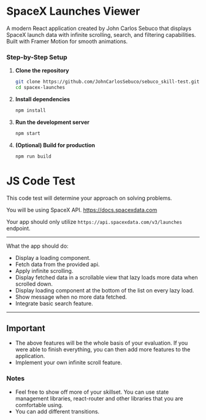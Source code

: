 # SpaceX Launches Viewer

A modern React application created by John Carlos Sebuco that displays SpaceX launch data with infinite scrolling, search, and filtering capabilities. Built with Framer Motion for smooth animations.


### Step-by-Step Setup

1. **Clone the repository**
   ```bash
   git clone https://github.com/JohnCarlosSebuco/sebuco_skill-test.git
   cd spacex-launches

2. **Install dependencies**
    ```bash
    npm install

3. **Run the development server**
    ```bash
    npm start

4. **(Optional) Build for production**
    ```bash
    npm run build


# JS Code Test

This code test will determine your approach on solving problems.

You will be using SpaceX API. <https://docs.spacexdata.com>

Your app should only utilize `https://api.spacexdata.com/v3/launches` endpoint.

---

What the app should do:

- Display a loading component.
- Fetch data from the provided api.
- Apply infinite scrolling.
- Display fetched data in a scrollable view that lazy loads more data when scrolled down.
- Display loading component at the bottom of the list on every lazy load.
- Show message when no more data fetched.
- Integrate basic search feature.

---

## Important

- The above features will be the whole basis of your evaluation. If you were able to finish everything, you can then add more features to the application.
- Implement your own infinite scroll feature.

### Notes

- Feel free to show off more of your skillset. You can use state management libraries, react-router and other libraries that you are comfortable using.
- You can add different transitions.

